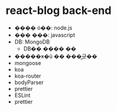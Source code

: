 # react-blog back-end

-   ���� ȯ��: node.js
-   ��� ���: javascript
-   DB: MongoDB
    -   DB�� ���� ��
-   �����ӿ�ũ �� ���̺귯��
-   mongoose
-   koa
-   koa-router
-   bodyParser
-   prettier
-   ESLint
-   prettier
